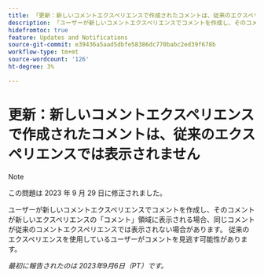 ```yaml
---
title: 「更新：新しいコメントエクスペリエンスで作成されたコメントは、従来のエクスペリエンスでは表示されません」
description: 「ユーザーが新しいコメントエクスペリエンスでコメントを作成し、そのコメントが新しいエクスペリエンスの「コメント」領域に表示される場合、同じコメントが従来のコメントエクスペリエンスでは表示されない場合があります。 従来のエクスペリエンスを使用しているユーザーがコメントを見逃す可能性があります。」
hidefromtoc: true
feature: Updates and Notifications
source-git-commit: e39436a5aad5dbfe58386dc770babc2ed39f678b
workflow-type: tm+mt
source-wordcount: '126'
ht-degree: 3%

---
```



# 更新：新しいコメントエクスペリエンスで作成されたコメントは、従来のエクスペリエンスでは表示されません

>[!NOTE]
>
>この問題は 2023 年 9 月 29 日に修正されました。

ユーザーが新しいコメントエクスペリエンスでコメントを作成し、そのコメントが新しいエクスペリエンスの「コメント」領域に表示される場合、同じコメントが従来のコメントエクスペリエンスでは表示されない場合があります。 従来のエクスペリエンスを使用しているユーザーがコメントを見逃す可能性があります。

_最初に報告されたのは 2023年9月6日（PT）です。_
